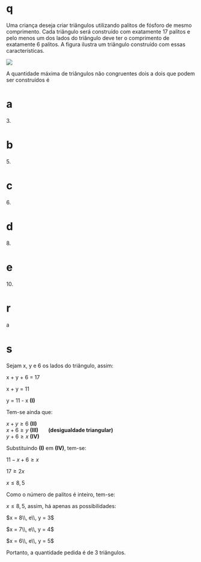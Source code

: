# q
Uma criança deseja criar triângulos utilizando palitos de fósforo de mesmo comprimento. Cada triângulo será construído com exatamente 17 palitos e pelo menos um dos lados do triângulo deve ter o comprimento de exatamente 6 palitos. A figura ilustra um triângulo construído com essas características.

![](https://firebasestorage.googleapis.com/v0/b/firebase-enemio.appspot.com/o/questoes%2F349%2F59cdb92e-4d92-908b-e5f3-8218eae6527b.png?alt=media\&token=dabb30b2-ca0a-465f-8b73-2fa32a8296c3)

A quantidade máxima de triângulos não congruentes dois a dois que podem ser construídos é

# a
3\.

# b
5\.

# c
6\.

# d
8\.

# e
10\.

# r
a

# s
Sejam x, y e 6 os lados do triângulo, assim:

x + y + 6 = 17

x + y = 11

y = 11 - x **(I)**

Tem-se ainda que:

$x + y \geq 6$ **(II)**\
$x + 6 \geq y$ **(III)        (desigualdade triangular)**\
$y + 6 ​​\geq x$ **(IV)**

Substituindo **(I)** em **(IV)**, tem-se:

$11 - x + 6\geq x$

$17 \geq 2x$  

$x \leq 8,5$

Como o número de palitos é inteiro, tem-se:

$x \leq 8,5$, assim, há apenas as possibilidades:

$x = 8\\, e\\, y = 3$

$x = 7\\, e\\, y = 4$

$x = 6\\, e\\, y = 5$

Portanto, a quantidade pedida é de 3 triângulos.
